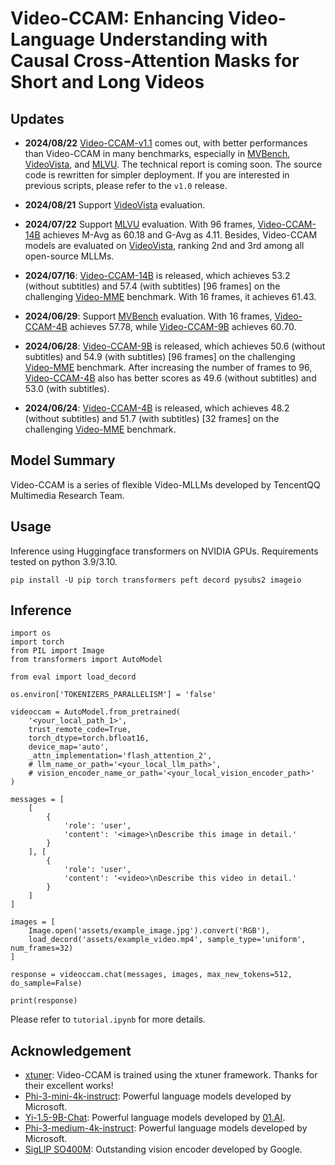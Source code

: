 # Video-CCAM: Enhancing Video-Language Understanding with Causal Cross-Attention Masks for Short and Long Videos

## Updates

- **2024/08/22** [Video-CCAM-v1.1](https://huggingface.co/collections/JaronTHU/video-ccam-v11-66c7325edd01a54c939df48b) comes out, with better performances than Video-CCAM in many benchmarks, especially in [MVBench](https://github.com/OpenGVLab/Ask-Anything/blob/main/video_chat2/MVBENCH.md), [VideoVista](https://videovista.github.io/), and [MLVU](https://github.com/JUNJIE99/MLVU). The technical report is coming soon. The source code is rewritten for simpler deployment. If you are interested in previous scripts, please refer to the `v1.0` release.

- **2024/08/21** Support [VideoVista](https://videovista.github.io/) evaluation.

- **2024/07/22** Support [MLVU](https://github.com/JUNJIE99/MLVU) evaluation. With 96 frames, [Video-CCAM-14B](https://huggingface.co/JaronTHU/Video-CCAM-14B) achieves M-Avg as 60.18 and G-Avg as 4.11. Besides, Video-CCAM models are evaluated on [VideoVista](https://videovista.github.io/), ranking 2nd and 3rd among all open-source MLLMs.

- **2024/07/16**: [Video-CCAM-14B](https://huggingface.co/JaronTHU/Video-CCAM-14B) is released, which achieves 53.2 (without subtitles) and 57.4 (with subtitles) [96 frames] on the challenging [Video-MME](https://video-mme.github.io/home_page.html) benchmark. With 16 frames, it achieves 61.43.

- **2024/06/29**: Support [MVBench](https://github.com/OpenGVLab/Ask-Anything/blob/main/video_chat2/MVBENCH.md) evaluation. With 16 frames, [Video-CCAM-4B](https://huggingface.co/JaronTHU/Video-CCAM-4B) achieves 57.78, while [Video-CCAM-9B](https://huggingface.co/JaronTHU/Video-CCAM-9B) achieves 60.70.

- **2024/06/28**: [Video-CCAM-9B](https://huggingface.co/JaronTHU/Video-CCAM-9B) is released, which achieves 50.6 (without subtitles) and 54.9 (with subtitles) [96 frames] on the challenging [Video-MME](https://video-mme.github.io/home_page.html) benchmark. After increasing the number of frames to 96, [Video-CCAM-4B](https://huggingface.co/JaronTHU/Video-CCAM-4B) also has better scores as 49.6 (without subtitles) and 53.0 (with subtitles).

- **2024/06/24**: [Video-CCAM-4B](https://huggingface.co/JaronTHU/Video-CCAM-4B) is released, which achieves 48.2 (without subtitles) and 51.7 (with subtitles) [32 frames] on the challenging [Video-MME](https://video-mme.github.io/home_page.html) benchmark.

## Model Summary

Video-CCAM is a series of flexible Video-MLLMs developed by TencentQQ Multimedia Research Team.

## Usage

Inference using Huggingface transformers on NVIDIA GPUs. Requirements tested on python 3.9/3.10.
```
pip install -U pip torch transformers peft decord pysubs2 imageio
```

## Inference

```
import os
import torch
from PIL import Image
from transformers import AutoModel

from eval import load_decord

os.environ['TOKENIZERS_PARALLELISM'] = 'false'

videoccam = AutoModel.from_pretrained(
    '<your_local_path_1>',
    trust_remote_code=True,
    torch_dtype=torch.bfloat16,
    device_map='auto',
    _attn_implementation='flash_attention_2',
    # llm_name_or_path='<your_local_llm_path>',
    # vision_encoder_name_or_path='<your_local_vision_encoder_path>'
)

messages = [
    [
        {
            'role': 'user',
            'content': '<image>\nDescribe this image in detail.'
        }
    ], [
        {
            'role': 'user',
            'content': '<video>\nDescribe this video in detail.'
        }
    ]
]

images = [
    Image.open('assets/example_image.jpg').convert('RGB'),
    load_decord('assets/example_video.mp4', sample_type='uniform', num_frames=32)
]

response = videoccam.chat(messages, images, max_new_tokens=512, do_sample=False)

print(response)
```

Please refer to `tutorial.ipynb` for more details.

## Acknowledgement

* [xtuner](https://github.com/InternLM/xtuner): Video-CCAM is trained using the xtuner framework. Thanks for their excellent works!
* [Phi-3-mini-4k-instruct](https://huggingface.co/microsoft/Phi-3-mini-4k-instruct): Powerful language models developed by Microsoft.
* [Yi-1.5-9B-Chat](https://huggingface.co/01-ai/Yi-1.5-9B-Chat): Powerful language models developed by [01.AI](https://www.lingyiwanwu.com/).
* [Phi-3-medium-4k-instruct](https://huggingface.co/microsoft/Phi-3-medium-4k-instruct): Powerful language models developed by Microsoft.
* [SigLIP SO400M](https://huggingface.co/google/siglip-so400m-patch14-384): Outstanding vision encoder developed by Google.
